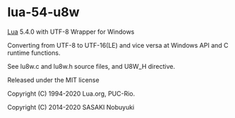 lua-54-u8w
======

[Lua](http://www.lua.org/) 5.4.0 with UTF-8 Wrapper for Windows

Converting from UTF-8 to UTF-16(LE) and vice versa at Windows API and C runtime functions.

See lu8w.c and lu8w.h source files, and U8W_H directive.

Released under the MIT license

Copyright (C) 1994-2020 Lua.org, PUC-Rio.

Copyright (C) 2014-2020 SASAKI Nobuyuki
